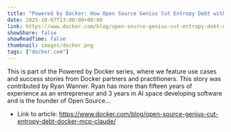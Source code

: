 ```yaml
---
title: "Powered by Docker: How Open Source Genius Cut Entropy Debt with Docker MCP Toolkit and Claude Desktop"
date: 2025-10-07T13:00:00+00:00
link: https://www.docker.com/blog/open-source-genius-cut-entropy-debt-docker-mcp-claude/
showShare: false
showReadTime: false
thumbnail: images/docker.png
tags: ["docker.com"]
---
```

This is part of the Powered by Docker series, where we feature use cases and success stories from Docker partners and practitioners. This story was contributed by Ryan Wanner. Ryan has more than fifteen years of experience as an entrepreneur and 3 years in AI space developing software and is the founder of Open Source...

- Link to article: https://www.docker.com/blog/open-source-genius-cut-entropy-debt-docker-mcp-claude/
